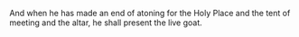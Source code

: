 And when he has made an end of atoning for the Holy Place and the tent of meeting and the altar, he shall present the live goat.
